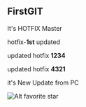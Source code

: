 FirstGIT
---

It's HOTFIX Master

hotfix-**1st** updated

updated hotfix **1234**

updated hotfix **4321**

it's New Update from PC

![Alt favorite star](http://www.nemopan.com/pan_performer/files/attach/images/421/345/292/003/%ED%95%98%EC%A7%80%EC%9B%90_010.jpg "Cute Baby!")
